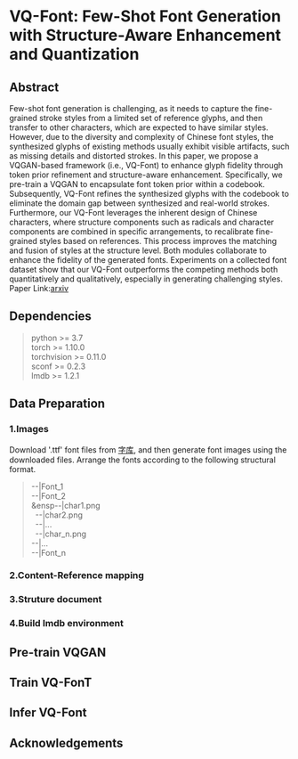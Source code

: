 # VQ-Font: Few-Shot Font Generation with Structure-Aware Enhancement and Quantization
## Abstract
Few-shot font generation is challenging, as it needs to capture the fine-grained stroke styles from a limited set of reference glyphs, and then transfer to other characters, which are expected to have similar styles. However, due to the diversity and complexity of Chinese font styles, the synthesized glyphs of existing methods usually exhibit visible artifacts, such as missing details and distorted strokes. In this paper, we propose a VQGAN-based framework (i.e., VQ-Font) to enhance glyph fidelity through token prior refinement and structure-aware enhancement. Specifically, we pre-train a VQGAN to encapsulate font token prior within a codebook. Subsequently, VQ-Font refines the synthesized glyphs with the codebook to eliminate the domain gap between synthesized and real-world strokes. Furthermore, our VQ-Font leverages the inherent design of Chinese characters, where structure components such as radicals and character components are combined in specific arrangements, to recalibrate fine-grained styles based on references. This process improves the matching and fusion of styles at the structure level. Both modules collaborate to enhance the fidelity of the generated fonts. Experiments on a collected font dataset show that our VQ-Font outperforms the competing methods both quantitatively and qualitatively, especially in generating challenging styles.  
Paper Link:[arxiv](https://arxiv.org/pdf/2308.14018.pdf)
## Dependencies
>python >= 3.7  
 torch >= 1.10.0  
 torchvision >= 0.11.0  
 sconf >= 0.2.3  
 lmdb >= 1.2.1
## Data Preparation
### 1.Images
Download '.ttf' font files from [字库](https://www.foundertype.com/), and then generate font images using the downloaded files. Arrange the fonts according to the following structural format.
>--|Font_1  
--|Font_2  
&ensp--|char1.png  
&ensp;--|char2.png  
&ensp;--|...  
&ensp;--|char_n.png  
--|...  
--|Font_n  
### 2.Content-Reference mapping
### 3.Struture document
### 4.Build lmdb environment
## Pre-train VQGAN
## Train VQ-FonT
## Infer VQ-Font
## Acknowledgements

